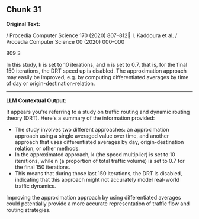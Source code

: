## Chunk 31

**Original Text:**

/ Procedia Computer Science 170 (2020) 807–812
I. Kaddoura et al. / Procedia Computer Science 00 (2020) 000–000

809
3

In this study, k is set to 10 iterations, and n is set to 0.7, that is, for the final 150 iterations, the DRT speed up is
disabled. The approximation approach may easily be improved, e.g. by computing differentiated averages by time
of day or origin-destination-relation.

---

**LLM Contextual Output:**

It appears you're referring to a study on traffic routing and dynamic routing theory (DRT). Here's a summary of the information provided:

* The study involves two different approaches: an approximation approach using a single averaged value over time, and another approach that uses differentiated averages by day, origin-destination relation, or other methods.
* In the approximated approach, k (the speed multiplier) is set to 10 iterations, while n (a proportion of total traffic volume) is set to 0.7 for the final 150 iterations.
* This means that during those last 150 iterations, the DRT is disabled, indicating that this approach might not accurately model real-world traffic dynamics.

Improving the approximation approach by using differentiated averages could potentially provide a more accurate representation of traffic flow and routing strategies.
